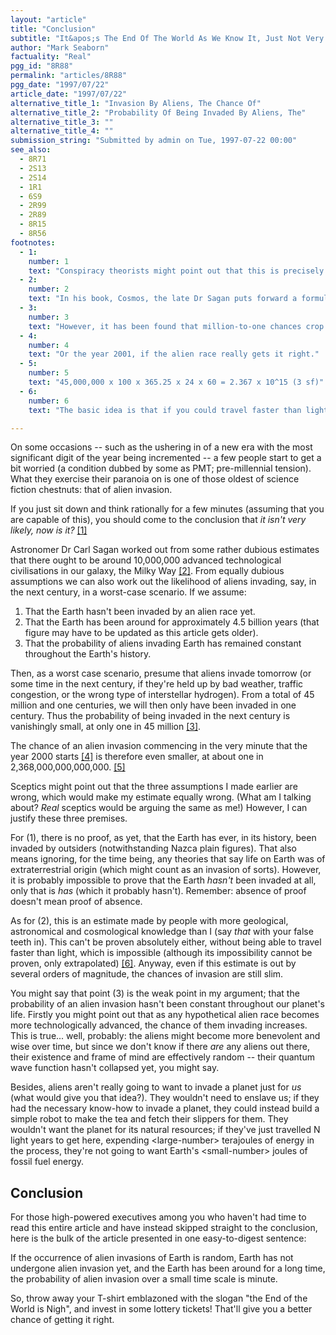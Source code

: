 ```yaml
---
layout: "article"
title: "Conclusion"
subtitle: "It&apos;s The End Of The World As We Know It, Just Not Very Probable"
author: "Mark Seaborn"
factuality: "Real"
pgg_id: "8R88"
permalink: "articles/8R88"
pgg_date: "1997/07/22"
article_date: "1997/07/22"
alternative_title_1: "Invasion By Aliens, The Chance Of"
alternative_title_2: "Probability Of Being Invaded By Aliens, The"
alternative_title_3: ""
alternative_title_4: ""
submission_string: "Submitted by admin on Tue, 1997-07-22 00:00"
see_also:
  - 8R71
  - 2S13
  - 2S14
  - 1R1
  - 6S9
  - 2R99
  - 2R89
  - 8R15
  - 8R56
footnotes: 
  - 1:
    number: 1
    text: "Conspiracy theorists might point out that this is precisely what the government wants us to think. But then, this is precisely what conspiracy theorists would want us to think. (Perhaps the conspiracy theorists are hatching a conspiracy to make us believe we are being conspired against?)"
  - 2:
    number: 2
    text: "In his book, Cosmos, the late Dr Sagan puts forward a formula for estimating the number of technologically advanced civilisations in our galaxy:    N* x fp x ne x f1 x fi x fe x fLWhere:N* is the number of stars in our galaxy (about 400 billion);fp is the fraction of stars with planetary systems (about 1/3);ne is the number of planets per system that are suitable for life (about 2);f1 is the fraction of suitable planets on which life actually arises (about 1/3);fi is the fraction of planets containing life on which intelligent life evolved;fe is the fraction of planets with intelligent life on which technical civilisations developed (where fi x fe =~ 1/100); andfL is the fraction of the planet&apos;s lifetime for which the technical civilisation existed (less than 0.0000001%).This apparently comes out to 10,000,000 civilisations. (However, that&apos;s not what I get, which may be due to the fact that my source of this information is a small text file containing information regurgitated from the book. I make the number to be about 0.9 civilisations, which seems considerably more accurate, fitting in as it does with our current knowledge.)"
  - 3:
    number: 3
    text: "However, it has been found that million-to-one chances crop up nine times out of ten."
  - 4:
    number: 4
    text: "Or the year 2001, if the alien race really gets it right."
  - 5:
    number: 5
    text: "45,000,000 x 100 x 365.25 x 24 x 60 = 2.367 x 10^15 (3 sf)"
  - 6:
    number: 6
    text: "The basic idea is that if you could travel faster than light, you could overtake the light rays that left the Earth all those billions of years ago, and when you looked back at the Earth, you would see what was going on down there all that time ago (so long as you had a really powerful telescope with you as well). It&apos;s not very easy though, folks."

---
```

<div>
<p>On some occasions -- such as the ushering in of a new era with the most significant digit of the year being incremented -- a few people start to get a bit worried (a condition dubbed by some as PMT; pre-millennial tension). What they exercise their paranoia on is one of those oldest of science fiction chestnuts: that of alien invasion.</p>
<p>If you just sit down and think rationally for a few minutes (assuming that you are capable of this), you should come to the conclusion that <em>it isn't very likely, now is it?</em> <a href="#footnote-body.1" name="footnote-link.1" class="footnote-link">[1]</a></p>
<p>Astronomer Dr Carl Sagan worked out from some rather dubious estimates that there ought to be around 10,000,000 advanced technological civilisations in our galaxy, the Milky Way <a href="#footnote-body.2" name="footnote-link.2" class="footnote-link">[2]</a>. From equally dubious assumptions we can also work out the likelihood of aliens invading, say, in the next century, in a worst-case scenario. If we assume:</p>
<ol>
<li value="1">That the Earth hasn't been invaded by an alien race yet.</li>
<li value="2">That the Earth has been around for approximately 4.5 billion years (that figure may have to be updated as this article gets older).</li>
<li value="3">That the probability of aliens invading Earth has remained constant throughout the Earth's history.</li>
</ol>
<p>Then, as a worst case scenario, presume that aliens invade tomorrow (or some time in the next century, if they're held up by bad weather, traffic congestion, or the wrong type of interstellar hydrogen). From a total of 45 million and one centuries, we will then only have been invaded in one century. Thus the probability of being invaded in the next century is vanishingly small, at only one in 45 million <a href="#footnote-body.3" name="footnote-link.3" class="footnote-link">[3]</a>.</p>
<p>The chance of an alien invasion commencing in the very minute that the year 2000 starts <a href="#footnote-body.4" name="footnote-link.4" class="footnote-link">[4]</a> is therefore even smaller, at about one in 2,368,000,000,000,000. <a href="#footnote-body.5" name="footnote-link.5" class="footnote-link">[5]</a></p>
<p>Sceptics might point out that the three assumptions I made earlier are wrong, which would make my estimate equally wrong. (What am I talking about? <em>Real</em> sceptics would be arguing the same as me!) However, I can justify these three premises.</p>
<p>For (1), there is no proof, as yet, that the Earth has ever, in its history, been invaded by outsiders (notwithstanding Nazca plain figures). That also means ignoring, for the time being, any theories that say life on Earth was of extraterrestrial origin (which might count as an invasion of sorts). However, it is probably impossible to prove that the Earth <em>hasn't</em> been invaded at all, only that is <em>has</em> (which it probably hasn't). Remember: absence of proof doesn't mean proof of absence.</p>
<p>As for (2), this is an estimate made by people with more geological, astronomical and cosmological knowledge than I (say <em>that</em> with your false teeth in). This can't be proven absolutely either, without being able to travel faster than light, which is impossible (although its impossibility cannot be proven, only extrapolated) <a href="#footnote-body.6" name="footnote-link.6" class="footnote-link">[6]</a>. Anyway, even if this estimate is out by several orders of magnitude, the chances of invasion are still slim.</p>
<p>You might say that point (3) is the weak point in my argument; that the probability of an alien invasion hasn't been constant throughout our planet's life. Firstly you might point out that as any hypothetical alien race becomes more technologically advanced, the chance of them invading increases. This is true... well, probably: the aliens might become more benevolent and wise over time, but since we don't know if there <em>are</em> any aliens out there, their existence and frame of mind are effectively random -- their quantum wave function hasn't collapsed yet, you might say.</p>
<p>Besides, aliens aren't really going to want to invade a planet just for <em>us</em> (what would give you that idea?). They wouldn't need to enslave us; if they had the necessary know-how to invade a planet, they could instead build a simple robot to make the tea and fetch their slippers for them. They wouldn't want the planet for its natural resources; if they've just travelled N light years to get here, expending &lt;large-number&gt; terajoules of energy in the process, they're not going to want Earth's &lt;small-number&gt; joules of fossil fuel energy.</p>
<h2>Conclusion</h2>
<p>For those high-powered executives among you who haven't had time to read this entire article and have instead skipped straight to the conclusion, here is the bulk of the article presented in one easy-to-digest sentence:</p>
<p>If the occurrence of alien invasions of Earth is random, Earth has not undergone alien invasion yet, and the Earth has been around for a long time, the probability of alien invasion over a small time scale is minute.</p>
<p>So, throw away your T-shirt emblazoned with the slogan "the End of the World is Nigh", and invest in some lottery tickets! That'll give you a better chance of getting it right.</p>
</div>
